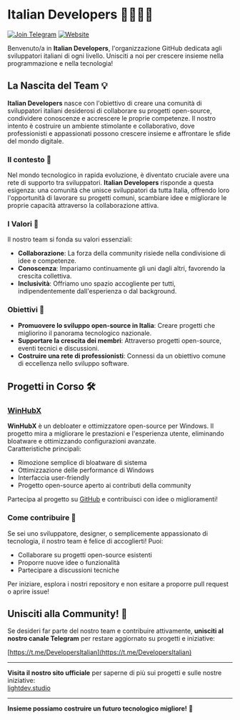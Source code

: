# Italian Developers 👨‍💻👩‍💻

[![Join Telegram](https://img.shields.io/badge/Telegram-Join%20Us-blue)](https://t.me/DevelopersItalian)
[![Website](https://img.shields.io/badge/Website-lightdev.studio-blue)](https://lightdev.studio)

Benvenuto/a in **Italian Developers**, l'organizzazione GitHub dedicata agli sviluppatori italiani di ogni livello. Unisciti a noi per crescere insieme nella programmazione e nella tecnologia!

## La Nascita del Team 💡

**Italian Developers** nasce con l'obiettivo di creare una comunità di sviluppatori italiani desiderosi di collaborare su progetti open-source, condividere conoscenze e accrescere le proprie competenze. Il nostro intento è costruire un ambiente stimolante e collaborativo, dove professionisti e appassionati possono crescere insieme e affrontare le sfide del mondo digitale.

### Il contesto 📜

Nel mondo tecnologico in rapida evoluzione, è diventato cruciale avere una rete di supporto tra sviluppatori. **Italian Developers** risponde a questa esigenza: una comunità che unisce sviluppatori da tutta Italia, offrendo loro l'opportunità di lavorare su progetti comuni, scambiare idee e migliorare le proprie capacità attraverso la collaborazione attiva.

### I Valori 🌟

Il nostro team si fonda su valori essenziali:

- **Collaborazione**: La forza della community risiede nella condivisione di idee e competenze.
- **Conoscenza**: Impariamo continuamente gli uni dagli altri, favorendo la crescita collettiva.
- **Inclusività**: Offriamo uno spazio accogliente per tutti, indipendentemente dall'esperienza o dal background.

### Obiettivi 🚀

- **Promuovere lo sviluppo open-source in Italia**: Creare progetti che migliorino il panorama tecnologico nazionale.
- **Supportare la crescita dei membri**: Attraverso progetti open-source, eventi tecnici e discussioni.
- **Costruire una rete di professionisti**: Connessi da un obiettivo comune di eccellenza nello sviluppo software.

## Progetti in Corso 🛠️

### [WinHubX](https://github.com/Italian-Developer/WinHubX)
**WinHubX** è un debloater e ottimizzatore open-source per Windows. Il progetto mira a migliorare le prestazioni e l'esperienza utente, eliminando bloatware e ottimizzando configurazioni avanzate.  
Caratteristiche principali:
- Rimozione semplice di bloatware di sistema
- Ottimizzazione delle performance di Windows
- Interfaccia user-friendly
- Progetto open-source aperto ai contributi della community

Partecipa al progetto su [GitHub](https://github.com/Italian-Developer/WinHubX) e contribuisci con idee o miglioramenti!

### Come contribuire 🤝

Se sei uno sviluppatore, designer, o semplicemente appassionato di tecnologia, il nostro team è felice di accoglierti! Puoi:
- Collaborare su progetti open-source esistenti
- Proporre nuove idee o funzionalità
- Partecipare a discussioni tecniche

Per iniziare, esplora i nostri repository e non esitare a proporre pull request o aprire issue!

## Unisciti alla Community! 📲

Se desideri far parte del nostro team e contribuire attivamente, **unisciti al nostro canale Telegram** per restare aggiornato su progetti e iniziative:

[https://t.me/DevelopersItalian](https://t.me/DevelopersItalian)

---

**Visita il nostro sito ufficiale** per saperne di più sui progetti e sulle nostre iniziative:  
[lightdev.studio](https://lightdev.studio)

---

**Insieme possiamo costruire un futuro tecnologico migliore!** 🎉